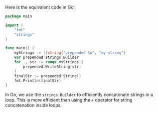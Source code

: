 Here is the equivalent code in Go:

```go
package main

import (
	"fmt"
	"strings"
)

func main() {
	myStrings := []string{"prepended to", "my string"}
	var prepended strings.Builder
	for _, str := range myStrings {
		prepended.WriteString(str)
	}
	finalStr := prepended.String()
	fmt.Println(finalStr)
}
```

In Go, we use the `strings.Builder` to efficiently concatenate strings in a loop. This is more efficient than using the `+` operator for string concatenation inside loops.
